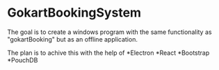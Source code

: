 # GokartBookingSystem
The goal is to create a windows program with the same functionality as "gokartBooking" but as an offline application.

The plan is to achive this with the help of
*Electron
*React
*Bootstrap
*PouchDB
